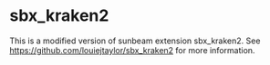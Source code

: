 # sbx_kraken2

This is a modified version of sunbeam extension sbx_kraken2. See https://github.com/louiejtaylor/sbx_kraken2 for more information.
